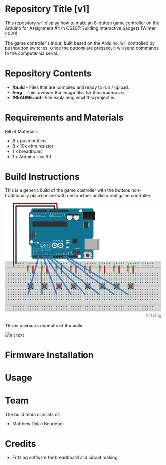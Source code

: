 # Repository Title [v1]

This repository will display how to make an 8-button game controller on the Arduino for Assignment #4 in CS207: Building Interactive Gadgets (Winter 2020).

The game controller's input, built based on the Arduino, will controlled by pushbutton switches. Once the buttons are pressed, it will send commands to the computer via serial.


Repository Contents
============
* **/build** - Files that are compiled and ready to run / upload.
* **/img** - This is where the image files for this readme are.
* **/README.md** - File explaining what thsi project is.


Requirements and Materials
============
Bill of Materials:
* 8 x push buttons
* 8 x 10k ohm resistor
* 1 x breadboard
* 1 x Arduino Uno R3


Build Instructions
==================

This is a generic build of the game controller with the buttons non-traditionally placed inline with one another unlike a real game controller.

![alt text][pic1]

[pic1]: https://github.com/matthewbendebel/8-Button-Game-Controller-/blob/master/img/Breadboard.png

This is a circuit schematic of the build.

![alt text][pic2]

[pic2]: https://github.com/matthewbendebel/8-Button-Game-Controller-/blob/master/img/Circuit%20Schematic.pn



Firmware Installation
=====================


Usage
=====




Team
=====
The build team consists of: 
* Matthew Dylan Bendebel 


Credits
=======
* Fritzing software for breadboard and circuit making
